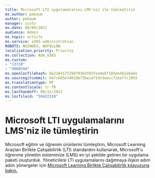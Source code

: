 ```yaml
---
title: Microsoft LTI uygulamalarını LMS'niz ile tümleştirin
ms.author: pebaum
author: pebaum
manager: scotv
ms.date: 09/09/2021
audience: Admin
ms.topic: article
ms.service: o365-administration
ROBOTS: NOINDEX, NOFOLLOW
localization_priority: Priority
ms.collection: Adm_O365
ms.custom:
- "13728"
- "9008594"
ms.openlocfilehash: 8a218417f294703b4f03fee9ebf183ee4b2e6abe
ms.sourcegitcommit: b47c6d5e74819b73becaf1dc5eacc72eaf7c1055
ms.translationtype: MT
ms.contentlocale: tr-TR
ms.lasthandoff: 09/15/2021
ms.locfileid: "59422310"
---
```

# <a name="integrate-microsoft-lti-apps-with-your-lms"></a>Microsoft LTI uygulamalarını LMS'niz ile tümleştirin

Microsoft eğitim ve öğrenim ürünlerini tümleştirin, Microsoft Learning Araçları Birlikte Çalışabilirlik (LTI) standardını kullanarak, Microsoft'u öğrenme yönetim sisteminize (LMS) en iyi şekilde getiren bir uygulama paketi oluşturduk. Yöneticilere LTI uygulamalarını dağıtmaya ilişkin adım adım yönergeler için [Microsoft Learning Birlikte Çalışabilirlik kılavuzuna bakın.](https://admin.microsoft.com/AdminPortal/Home?#/modernonboarding/lmsintegrationguide)